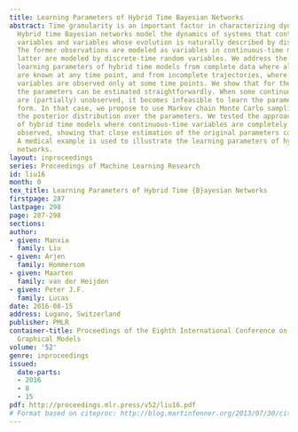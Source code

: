 ```yaml
---
title: Learning Parameters of Hybrid Time Bayesian Networks
abstract: Time granularity is an important factor in characterizing dynamical systems.
  Hybrid time Bayesian networks model the dynamics of systems that contain both irregularly-timed
  variables and variables whose evolution is naturally described by discrete time.
  The former observations are modeled as variables in continuous-time manner and the
  latter are modeled by discrete-time random variables. We address the problem of
  learning parameters of hybrid time models from complete data where all the states
  are known at any time point, and from incomplete trajectories, where continuous-time
  variables are observed only at some time points. We show that for the complete case,
  the parameters can be estimated straightforwardly. When some continuous-time variables
  are (partially) unobserved, it becomes infeasible to learn the parameters in closed
  form. In that case, we propose to use Markov chain Monte Carlo sampling to estimate
  the posterior distribution over the parameters. We tested the approach on a number
  of hybrid time models where continuous-time variables are completely or partially
  observed, showing that close estimation of the original parameters can be recovered.
  A medical example is used to illustrate the learning parameters of hybrid time Bayesian
  networks.
layout: inproceedings
series: Proceedings of Machine Learning Research
id: liu16
month: 0
tex_title: Learning Parameters of Hybrid Time {B}ayesian Networks
firstpage: 287
lastpage: 298
page: 287-298
sections: 
author:
- given: Manxia
  family: Liu
- given: Arjen
  family: Hommersom
- given: Maarten
  family: van der Heijden
- given: Peter J.F.
  family: Lucas
date: 2016-08-15
address: Lugano, Switzerland
publisher: PMLR
container-title: Proceedings of the Eighth International Conference on Probabilistic
  Graphical Models
volume: '52'
genre: inproceedings
issued:
  date-parts:
  - 2016
  - 8
  - 15
pdf: http://proceedings.mlr.press/v52/liu16.pdf
# Format based on citeproc: http://blog.martinfenner.org/2013/07/30/citeproc-yaml-for-bibliographies/
---
```

